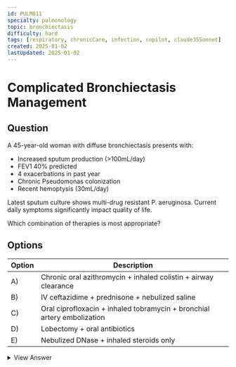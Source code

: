 ```yaml
---
id: PULM011
specialty: pulmonology
topic: bronchiectasis
difficulty: hard
tags: [respiratory, chronicCare, infection, copilot, claude35Sonnet]
created: 2025-01-02
lastUpdated: 2025-01-02
---
```


# Complicated Bronchiectasis Management

## Question
A 45-year-old woman with diffuse bronchiectasis presents with:
- Increased sputum production (>100mL/day)
- FEV1 40% predicted
- 4 exacerbations in past year
- Chronic Pseudomonas colonization
- Recent hemoptysis (30mL/day)

Latest sputum culture shows multi-drug resistant P. aeruginosa. Current daily symptoms significantly impact quality of life.

Which combination of therapies is most appropriate?

## Options
| Option | Description                                                |
|--------|------------------------------------------------------------|
| A)     | Chronic oral azithromycin + inhaled colistin + airway clearance |
| B)     | IV ceftazidime + prednisone + nebulized saline |
| C)     | Oral ciprofloxacin + inhaled tobramycin + bronchial artery embolization |
| D)     | Lobectomy + oral antibiotics |
| E)     | Nebulized DNase + inhaled steroids only |

<details>
<summary>View Answer</summary>

## Correct Answer
A

## Explanation
1. Chronic management focuses on several goals:
   - Preventing exacerbations (macrolide therapy)
   - Controlling Pseudomonas (inhaled antibiotics)
   - Improving mucus clearance (airway clearance)

2. Evidence supports:
   - Macrolides reduce exacerbations by 50%
   - Inhaled antibiotics decrease bacterial load
   - Regular airway clearance improves symptoms

3. Other options suboptimal:
   - B) IV antibiotics reserved for exacerbations
   - C) Embolization only for severe hemoptysis
   - D) Surgery last resort
   - E) DNase not proven beneficial in non-CF bronchiectasis

## References
- ERS Guidelines 2023
- Cochrane Review: "Long-term antibiotics for bronchiectasis"
- CHEST Clinical Practice Guidelines 2022
</details>
